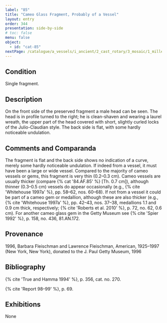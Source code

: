 ```yaml
---
label: "85"
title: "Cameo Glass Fragment, Probably of a Vessel"
layout: entry
order: 344
presentation: side-by-side
# toc: false
menu: false
object:
  - id: "cat-85"
nextPage: /catalogue/a_vessels/i_ancient/2_cast_rotary/3_mosaic/1_millefiori/
---
```


## Condition

Single fragment.

## Description

On the front side of the preserved fragment a male head can be seen. The head is in profile turned to the right; he is clean-shaven and wearing a laurel wreath, the upper part of the head covered with short, slightly curled locks of the Julio-Claudian style. The back side is flat, with some hardly noticeable undulation.

## Comments and Comparanda

The fragment is flat and the back side shows no indication of a curve, merely some hardly noticeable undulation. If indeed from a vessel, it must have been a large or wide vessel. Compared to the majority of cameo vessels or gems, this fragment is very thin (0.2–0.3 cm). Cameo vessels are usually thicker (compare {% cat '84.AF.85' %} [Th. 0.7 cm]), although thinner (0.3–0.5 cm) vessels do appear occasionally (e.g., {% cite 'Whitehouse 1997a' %}, pp. 58–62, nos. 60–68). If not from a vessel it could be part of a cameo gem or medallion, although these are also thicker (e.g., {% cite 'Whitehouse 1997a' %}, pp. 42–43, nos. 37–38, medallions 1.1 and 0.9 cm thick, respectively; {% cite 'Roberts et al. 2010' %}, p. 72, no. 62, 0.6 cm). For another cameo glass gem in the Getty Museum see {% cite 'Spier 1992' %}, p. 158, no. 436, 81.AN.172.

## Provenance

1996, Barbara Fleischman and Lawrence Fleischman, American, 1925–1997 (New York, New York), donated to the J. Paul Getty Museum, 1996

## Bibliography

{% cite 'True and Hamma 1994' %}, p. 356, cat. no. 270.

{% cite 'Report 98–99' %}, p. 69.

## Exhibitions

None
